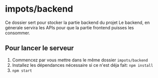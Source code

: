 # impots/backend

Ce dossier sert pour stocker la partie backend du projet
Le backend, en génerale servira les APIs pour que la partie frontend puisses les consommer.

## Pour lancer le serveur

1. Commencez par vous mettre dans le même dossier `impots/backend`
2. Installez les dépendances nécessaire si ce n'est déja fait: `npm install`
3. `npm start`
